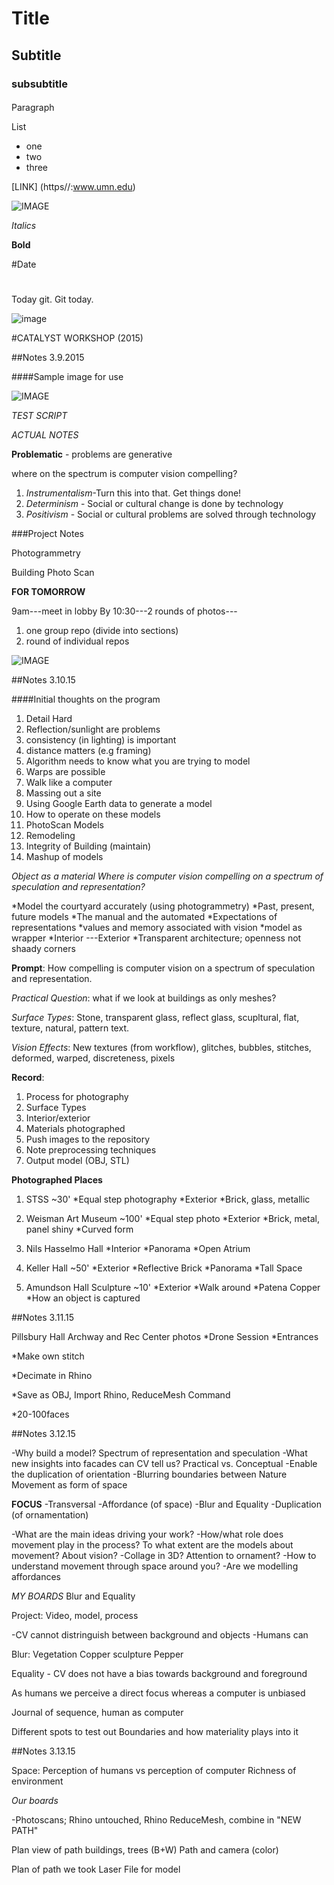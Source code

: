 # Title
## Subtitle
### subsubtitle
####

<p>Paragraph</p>

List
* one
* two
* three

[LINK] (https//:www.umn.edu)

![IMAGE](image/classroom.jpg)

*Italics*

**Bold**

#Date 

#

Today git. Git today.

![image](image.jpg)

#CATALYST WORKSHOP (2015)

##Notes 3.9.2015

####Sample image for use

![IMAGE](thermal1.jpg)

*TEST SCRIPT*

*ACTUAL NOTES*
 
**Problematic** - problems are generative

where on the spectrum is computer vision compelling?

1. *Instrumentalism*-Turn this into that. Get things done!
2. *Determinism* - Social or cultural change is done by technology
3. *Positivism* -  Social or cultural problems are solved through technology

###Project Notes

Photogrammetry

Building Photo Scan

**FOR TOMORROW**

9am---meet in lobby
By 10:30---2 rounds of photos---

1) one group repo (divide into sections)
2) round of individual repos

![IMAGE](images/3915ScreenShot.jpg)

##Notes 3.10.15

####Initial thoughts on the program

1. Detail Hard
2. Reflection/sunlight are problems
3. consistency (in lighting) is important
4. distance matters (e.g framing)
5. Algorithm needs to know what you are trying to model
6. Warps are possible
7. Walk like a computer
8. Massing out a site
9. Using Google Earth data to generate a model
10. How to operate on these models
12. PhotoScan Models
13. Remodeling
14. Integrity of Building (maintain)
15. Mashup of models


*Object as a material*
*Where is computer vision compelling on a spectrum of speculation and representation?*

*Model the courtyard accurately (using photogrammetry)
*Past, present, future models
*The manual and the automated
*Expectations of representations
*values and memory associated with vision
*model as wrapper
*Interior ---Exterior
*Transparent architecture; openness not shaady corners


**Prompt**: How compelling is computer vision on a spectrum of speculation and representation.

*Practical Question*: what if we look at buildings as only meshes?

*Surface Types*: Stone, transparent glass, reflect glass, scupltural, flat, texture, natural, pattern text.

*Vision Effects*: New textures (from workflow), glitches, bubbles, stitches, deformed, warped, discreteness, pixels

**Record**:

1. Process for photography
2. Surface Types
3. Interior/exterior
4. Materials photographed
5. Push images to the repository
6. Note preprocessing techniques
7. Output model (OBJ, STL)


**Photographed Places**

1. STSS ~30'
	*Equal step photography
	*Exterior
	*Brick, glass, metallic

2. Weisman Art Museum ~100'
	*Equal step photo
	*Exterior
	*Brick, metal, panel shiny
	*Curved form

3. Nils Hasselmo Hall
	*Interior
	*Panorama
	*Open Atrium

4. Keller Hall ~50'
	*Exterior
	*Reflective Brick
	*Panorama
	*Tall Space

5. Amundson Hall Sculpture ~10'
	*Exterior
	*Walk around
	*Patena Copper
	*How an object is captured

##Notes 3.11.15

 Pillsbury Hall Archway and Rec Center photos
	*Drone Session
	*Entrances

*Make own stitch

*Decimate in Rhino

*Save as OBJ, Import Rhino, ReduceMesh Command

*20-100faces

##Notes 3.12.15

-Why build a model?
	Spectrum of representation and speculation
-What new insights into facades can CV tell us?
	Practical vs. Conceptual
		-Enable the duplication of orientation
		-Blurring boundaries between Nature
		Movement as form of space

**FOCUS**
-Transversal
-Affordance (of space)
-Blur and Equality
-Duplication (of ornamentation)

-What are the main ideas driving your work?
-How/what role does movement play in the process? To what extent are the models about movement? About vision?
-Collage in 3D? Attention to ornament?
-How to understand movement through space around you?
-Are we modelling affordances


*MY BOARDS*
Blur and Equality

Project: Video, model, process

-CV cannot distringuish between background and objects
-Humans can

Blur:  Vegetation
	Copper sculpture
	Pepper

Equality - CV does not have a bias towards background and foreground

As humans we perceive a direct focus whereas a computer is unbiased

Journal of sequence, human as computer

Different spots to test out
Boundaries and how materiality plays into it


##Notes 3.13.15

Space: Perception of humans vs perception of computer
Richness of environment 

*Our boards*

-Photoscans; Rhino untouched, Rhino ReduceMesh, combine in "NEW PATH"

Plan view of path
buildings, trees (B+W)
Path and camera (color)

Plan of path we took
Laser File for model

